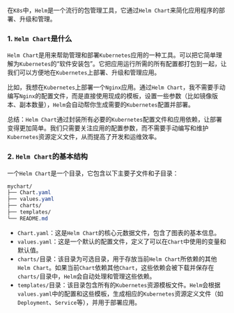 在`K8s`中，`Helm`是一个流行的包管理工具，它通过`Helm Chart`来简化应用程序的部署、升级和管理。

### 1. `Helm Chart`是什么

`Helm Chart`是用来帮助管理和部署`Kubernetes`应用的一种工具。可以把它简单理解为`Kubernetes`的“软件安装包”。它把应用运行所需的所有配置都打包到一起，让我们可以方便地在`Kubernetes`上部署、升级和管理应用。

比如，我想在`Kubernetes`上部署一个`Nginx`应用。通过`Helm Chart`，我不需要手动编写`Nginx`的配置文件，而是直接使用现成的模板，设置一些参数（比如镜像版本、副本数量），`Helm`会自动帮你生成需要的`Kubernetes`配置并部署。

总结：`Helm Chart`通过封装所有必要的`Kubernetes`配置文件和应用依赖，让部署变得更加简单。我们只需要关注应用的配置参数，而不需要手动编写和维护`Kubernetes`资源定义文件，从而提高了开发和运维效率。

### 2. `Helm Chart`的基本结构

一个`Helm Chart`是一个目录，它包含以下主要子文件和子目录：

```scss
mychart/
├── Chart.yaml
├── values.yaml
├── charts/
├── templates/
└── README.md
```

- `Chart.yaml`：这是`Helm Chart`的核心元数据文件，包含了图表的基本信息。
- `values.yaml`：这是一个默认的配置文件，定义了可以在`Chart`中使用的变量和默认值。
- `charts/`目录：该目录为可选目录，用于存放当前`Helm Chart`所依赖的其他`Helm Chart`。如果当前`Chart`依赖其他`Chart`，这些依赖会被下载并保存在`charts/`目录中，`Helm`会自动处理和管理这些依赖。
- `templates/`目录：该目录包含所有的`Kubernetes`资源模板文件。`Helm`会根据`values.yaml`中的配置和这些模板，生成相应的`Kubernetes`资源定义文件（如`Deployment`、`Service`等），并用于部署应用。

